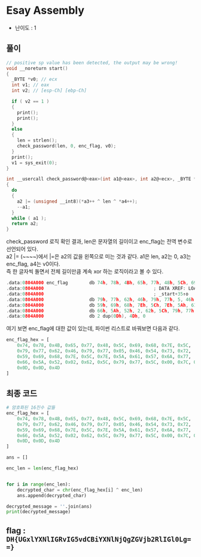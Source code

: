 # Esay Assembly
- 난이도 : 1
  
## 풀이
```c
// positive sp value has been detected, the output may be wrong!
void __noreturn start()
{
  _BYTE *v0; // ecx
  int v1; // eax
  int v2; // [esp-Ch] [ebp-Ch]

  if ( v2 == 1 )
  {
    print();
    print();
  }
  else
  {
    len = strlen();
    check_password(len, 0, enc_flag, v0);
  }
  print();
  v1 = sys_exit(0);
}

int __usercall check_password@<eax>(int a1@<eax>, int a2@<ecx>, _BYTE *a3@<edi>, _BYTE *a4@<esi>)
{
  do
  {
    a2 |= (unsigned __int8)(*a3++ ^ len ^ *a4++);
    --a1;
  }
  while ( a1 );
  return a2;
}
```
check_password 로직 확인 결과, len은 문자열의 길이이고 enc_flag는 전역 변수로 선언되어 있다. <br> 
a2 |= (~~~~)에서 |=은 a2의 값을 왼쪽으로 미는 것과 같다. a1은 len, a2는 0, a3는 enc_flag, a4는 v0이다.<br>
즉 한 글자씩 돌면서 전체 길이만큼 계속 xor 하는 로직이라고 볼 수 있다.

```c
.data:0804A000 enc_flag        db 74h, 78h, 4Bh, 65h, 77h, 48h, 5Ch, 69h, 68h, 7Eh, 5Ch
.data:0804A000                                         ; DATA XREF: LOAD:0804807C↑o
.data:0804A000                                         ; _start+35↑o
.data:0804A000                 db 79h, 77h, 62h, 46h, 79h, 77h, 5, 46h, 54h, 73h, 72h
.data:0804A000                 db 59h, 69h, 68h, 7Eh, 5Ch, 7Eh, 5Ah, 61h, 57h, 6Ah, 77h
.data:0804A000                 db 66h, 5Ah, 52h, 2, 62h, 5Ch, 79h, 77h, 5Ch, 0, 7Ch, 57h
.data:0804A000                 db 2 dup(0Dh), 4Dh, 0
```
여기 보면 enc_flag에 대한 값이 있는데, 파이썬 리스트로 바꿔보면 다음과 같다.
```py
enc_flag_hex = [
    0x74, 0x78, 0x4B, 0x65, 0x77, 0x48, 0x5C, 0x69, 0x68, 0x7E, 0x5C,
    0x79, 0x77, 0x62, 0x46, 0x79, 0x77, 0x05, 0x46, 0x54, 0x73, 0x72,
    0x59, 0x69, 0x68, 0x7E, 0x5C, 0x7E, 0x5A, 0x61, 0x57, 0x6A, 0x77,
    0x66, 0x5A, 0x52, 0x02, 0x62, 0x5C, 0x79, 0x77, 0x5C, 0x00, 0x7C, 0x57,
    0x0D, 0x0D, 0x4D
]
```

## 최종 코드
```py
# 암호화된 16진수 값들
enc_flag_hex = [
    0x74, 0x78, 0x4B, 0x65, 0x77, 0x48, 0x5C, 0x69, 0x68, 0x7E, 0x5C,
    0x79, 0x77, 0x62, 0x46, 0x79, 0x77, 0x05, 0x46, 0x54, 0x73, 0x72,
    0x59, 0x69, 0x68, 0x7E, 0x5C, 0x7E, 0x5A, 0x61, 0x57, 0x6A, 0x77,
    0x66, 0x5A, 0x52, 0x02, 0x62, 0x5C, 0x79, 0x77, 0x5C, 0x00, 0x7C, 0x57,
    0x0D, 0x0D, 0x4D
]

ans = []

enc_len = len(enc_flag_hex)


for i in range(enc_len):
    decrypted_char = chr(enc_flag_hex[i] ^ enc_len)
    ans.append(decrypted_char)

decrypted_message = ''.join(ans)
print(decrypted_message)

```

## flag : `DH{UGxlYXNlIGRvIG5vdCBiYXNlNjQgZGVjb2RlIGl0Lg==}`